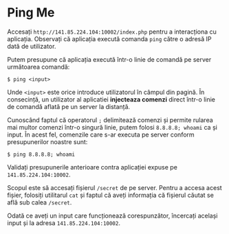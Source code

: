 # Ping Me

Accesați `http://141.85.224.104:10002/index.php` pentru a interacționa cu aplicația.
Observați că aplicația execută comanda `ping` către o adresă IP dată de utilizator.

Putem presupune că aplicația execută într-o linie de comandă pe server următoarea comandă:

```
$ ping <input>
```

Unde `<input>` este orice introduce utilizatorul în câmpul din pagină.
În consecință, un utilizator al aplicatiei **injecteaza comenzi** direct într-o linie de comandă aflată pe un server la distanță.

Cunoscând faptul că operatorul `;` delimitează comenzi și permite rularea mai multor comenzi într-o singură linie, putem folosi `8.8.8.8; whoami` ca și input.
În acest fel, comenzile care s-ar executa pe server conform presupunerilor noastre sunt:

```
$ ping 8.8.8.8; whoami
```

Validați presupunerile anterioare contra aplicației expuse pe `141.85.224.104:10002`.

Scopul este să accesați fișierul `/secret` de pe server.
Pentru a accesa acest fișier, folosiți utilitarul `cat` și faptul că aveți informația că fișierul căutat se află sub calea `/secret`.

Odată ce aveți un input care funcționează corespunzător, încercați același input și la adresa `141.85.224.104:10002`.
